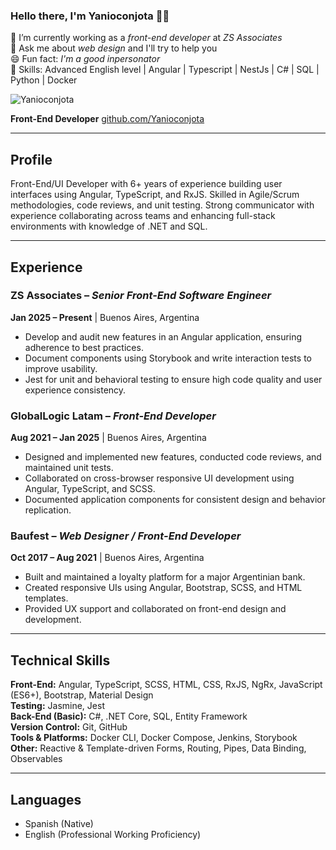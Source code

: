 ### **Hello there, I'm Yanioconjota** 🧔👋

🔭 I’m currently working as a _front-end developer_ at _ZS Associates_  
💬 Ask me about _web design_ and I'll try to help you  
😄 Fun fact: _I'm a good inpersonator_  
🔧 Skills: Advanced English level |  Angular | Typescript | NestJs | C# | SQL | Python | Docker

![Yanioconjota](https://i.imgur.com/nY0OE7D.png)

**Front-End Developer**
[github.com/Yanioconjota](https://github.com/Yanioconjota)

---

## Profile

Front-End/UI Developer with 6+ years of experience building user interfaces using Angular, TypeScript, and RxJS. Skilled in Agile/Scrum methodologies, code reviews, and unit testing. Strong communicator with experience collaborating across teams and enhancing full-stack environments with knowledge of .NET and SQL.

---

## Experience

### **ZS Associates** – *Senior Front-End Software Engineer*  
**Jan 2025 – Present** | Buenos Aires, Argentina

- Develop and audit new features in an Angular application, ensuring adherence to best practices.
- Document components using Storybook and write interaction tests to improve usability.
- Jest for unit and behavioral testing to ensure high code quality and user experience consistency.

### **GlobalLogic Latam** – *Front-End Developer*  
**Aug 2021 – Jan 2025** | Buenos Aires, Argentina

- Designed and implemented new features, conducted code reviews, and maintained unit tests.
- Collaborated on cross-browser responsive UI development using Angular, TypeScript, and SCSS.
- Documented application components for consistent design and behavior replication.

### **Baufest** – *Web Designer / Front-End Developer*  
**Oct 2017 – Aug 2021** | Buenos Aires, Argentina

- Built and maintained a loyalty platform for a major Argentinian bank.
- Created responsive UIs using Angular, Bootstrap, SCSS, and HTML templates.
- Provided UX support and collaborated on front-end design and development.

---

## Technical Skills

**Front-End:** Angular, TypeScript, SCSS, HTML, CSS, RxJS, NgRx, JavaScript (ES6+), Bootstrap, Material Design  
**Testing:** Jasmine, Jest  
**Back-End (Basic):** C#, .NET Core, SQL, Entity Framework  
**Version Control:** Git, GitHub  
**Tools & Platforms:** Docker CLI, Docker Compose, Jenkins, Storybook  
**Other:** Reactive & Template-driven Forms, Routing, Pipes, Data Binding, Observables

---

## Languages

- Spanish (Native)  
- English (Professional Working Proficiency)
